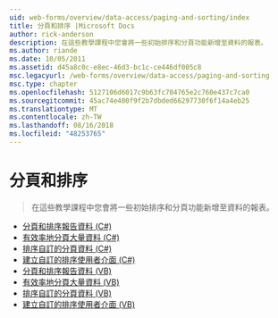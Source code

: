 ```yaml
---
uid: web-forms/overview/data-access/paging-and-sorting/index
title: 分頁和排序 |Microsoft Docs
author: rick-anderson
description: 在這些教學課程中您會將一些初始排序和分頁功能新增至資料的報表。
ms.author: riande
ms.date: 10/05/2011
ms.assetid: d45a8c0c-e8ec-46d3-bc1c-ce446df005c8
msc.legacyurl: /web-forms/overview/data-access/paging-and-sorting
msc.type: chapter
ms.openlocfilehash: 5127106d6017c9b63fc704765e2c760e437c7ca0
ms.sourcegitcommit: 45ac74e400f9f2b7dbded66297730f6f14a4eb25
ms.translationtype: MT
ms.contentlocale: zh-TW
ms.lasthandoff: 08/16/2018
ms.locfileid: "48253765"
---
```

<a name="paging-and-sorting"></a>分頁和排序
====================
> 在這些教學課程中您會將一些初始排序和分頁功能新增至資料的報表。


- [分頁和排序報告資料 (C#)](paging-and-sorting-report-data-cs.md)
- [有效率地分頁大量資料 (C#)](efficiently-paging-through-large-amounts-of-data-cs.md)
- [排序自訂的分頁資料 (C#)](sorting-custom-paged-data-cs.md)
- [建立自訂的排序使用者介面 (C#)](creating-a-customized-sorting-user-interface-cs.md)
- [分頁和排序報告資料 (VB)](paging-and-sorting-report-data-vb.md)
- [有效率地分頁大量資料 (VB)](efficiently-paging-through-large-amounts-of-data-vb.md)
- [排序自訂的分頁資料 (VB)](sorting-custom-paged-data-vb.md)
- [建立自訂的排序使用者介面 (VB)](creating-a-customized-sorting-user-interface-vb.md)
